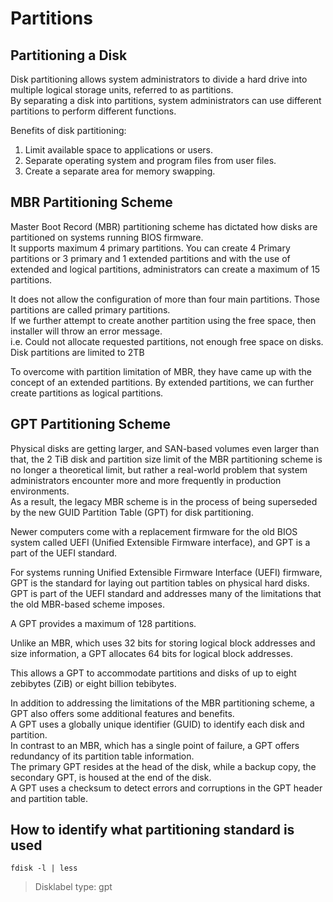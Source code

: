 # Partitions

## Partitioning a Disk

Disk partitioning allows system administrators to divide a hard drive into multiple logical storage units, referred to as partitions.  
By separating a disk into partitions, system administrators can use different partitions to perform different functions.

Benefits of disk partitioning:

1. Limit available space to applications or users.
2. Separate operating system and program files from user files.
3. Create a separate area for memory swapping.

## MBR Partitioning Scheme

Master Boot Record (MBR) partitioning scheme has dictated how disks are partitioned on systems running BIOS firmware.  
It supports maximum 4 primary partitions. You can create 4 Primary partitions or 3 primary and 1 extended partitions and with the use of extended and logical partitions, administrators can create a maximum of 15 partitions.

It does not allow the configuration of more than four main partitions. Those partitions are called primary partitions.  
If we further attempt to create another partition using the free space, then installer will throw an error message.  
i.e. Could not allocate requested partitions, not enough free space on disks.  
Disk partitions are limited to 2TB

To overcome with partition limitation of MBR, they have came up with the concept of an extended partitions. By extended partitions, we can further create partitions as logical partitions.

## GPT Partitioning Scheme

Physical disks are getting larger, and SAN-based volumes even larger than that, the 2 TiB disk and partition size limit of the MBR partitioning scheme is no longer a theoretical limit, but rather a real-world problem that system administrators encounter more and more frequently in production environments.  
As a result, the legacy MBR scheme is in the process of being superseded by the new GUID Partition Table (GPT) for disk partitioning.

Newer computers come with a replacement firmware for the old BIOS system called UEFI (Unified Extensible Firmware interface), and GPT is a part of the UEFI standard.

For systems running Unified Extensible Firmware Interface (UEFI) firmware, GPT is the standard for laying out partition tables on physical hard disks. GPT is part of the UEFI standard and addresses many of the limitations that the old MBR-based scheme imposes.

A GPT provides a maximum of 128 partitions.

Unlike an MBR, which uses 32 bits for storing logical block addresses and size information, a GPT allocates 64 bits for logical block addresses.

This allows a GPT to accommodate partitions and disks of up to eight zebibytes (ZiB) or eight billion tebibytes.

In addition to addressing the limitations of the MBR partitioning scheme, a GPT also offers some additional features and benefits.  
A GPT uses a globally unique identifier (GUID) to identify each disk and partition.  
In contrast to an MBR, which has a single point of failure, a GPT offers redundancy of its partition table information.  
The primary GPT resides at the head of the disk, while a backup copy, the secondary GPT, is housed at the end of the disk.  
A GPT uses a checksum to detect errors and corruptions in the GPT header and partition table.

## How to identify what partitioning standard is used

`fdisk -l | less`

> Disklabel type: gpt
